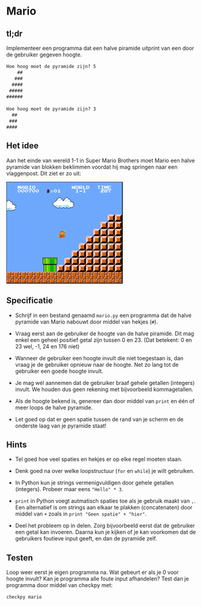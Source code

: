 # Mario

## tl;dr

Implementeer een programma dat een halve piramide uitprint van een door de gebruiker gegeven hoogte.

	Hoe hoog moet de pyramide zijn? 5
	    ##
	   ###
	  ####
	 #####
	######

	Hoe hoog moet de pyramide zijn? 3
	  ##
	 ###
	####

## Het idee

Aan het einde van wereld 1-1 in Super Mario Brothers moet Mario een halve pyramide van blokken beklimmen voordat hij mag springen naar een vlaggenpost. Dit ziet er zo uit:

![](mario.png)

## Specificatie

* Schrijf in een bestand genaamd `mario.py` een programma dat de halve pyramide van Mario nabouwt door middel van hekjes (`#`).

* Vraag eerst aan de gebruiker de hoogte van de halve piramide. Dit mag enkel een geheel positief getal zijn tussen 0 en 23. (Dat betekent: 0 en 23 wel, -1, 24 en 176 niet)

* Wanneer de gebruiker een hoogte invult die niet toegestaan is, dan vraag je de gebruiker opnieuw naar de hoogte. Net zo lang tot de gebruiker een goede hoogte invult.

* Je mag wél aannemen dat de gebruiker braaf gehele getallen (integers) invult. We houden dus geen rekening met bijvoorbeeld kommagetallen.

* Als de hoogte bekend is, genereer dan door middel van `print` en één of meer loops de halve pyramide.

* Let goed op dat er geen spatie tussen de rand van je scherm en de onderste laag van je pyramide staat!

## Hints

* Tel goed hoe veel spaties en hekjes er op elke regel moeten staan.

* Denk goed na over welke loopstructuur (`for` en `while`) je wilt gebruiken.

* In Python kun je strings vermenigvuldigen door gehele getallen (integers). Probeer maar eens `"Hello" * 3`.

* `print` in Python voegt autmatisch spaties toe als je gebruik maakt van `,`. Een alternatief is om strings aan elkaar te plakken (concatenaten) door middel van `+` zoals in `print "Geen spatie" + "hier"`.

* Deel het probleem op in delen. Zorg bijvoorbeeld eerst dat de gebruiker een getal kan invoeren. Daarna kun je kijken of je kan voorkomen dat de gebruikers foutieve input geeft, en dan de pyramide zelf.

## Testen

Loop weer eerst je eigen programma na. Wat gebeurt er als je 0 voor hoogte invult? Kan je programma alle foute input afhandelen? Test dan je programma door middel van checkpy met:

	checkpy mario
